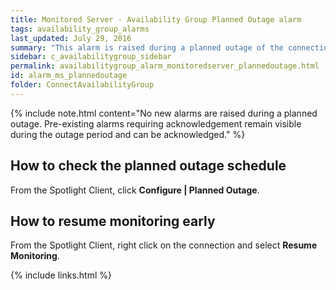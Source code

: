 ```yaml
---
title: ﻿Monitored Server - Availability Group Planned Outage alarm
tags: availability_group_alarms
last_updated: July 29, 2016
summary: "This alarm is raised during a planned outage of the connection. Spotlight will resume monitoring the service at the end of the planned outage period."
sidebar: c_availabilitygroup_sidebar
permalink: availabilitygroup_alarm_monitoredserver_plannedoutage.html
id: alarm_ms_plannedoutage
folder: ConnectAvailabilityGroup
---
```




{% include note.html content="No new alarms are raised during a planned outage. Pre-existing alarms requiring acknowledgement remain visible during the outage period and can be acknowledged." %}


## How to check the planned outage schedule

From the Spotlight Client, click **Configure \| Planned Outage**.

## How to resume monitoring early

From the Spotlight Client, right click on the connection and select **Resume Monitoring**.


{% include links.html %}
